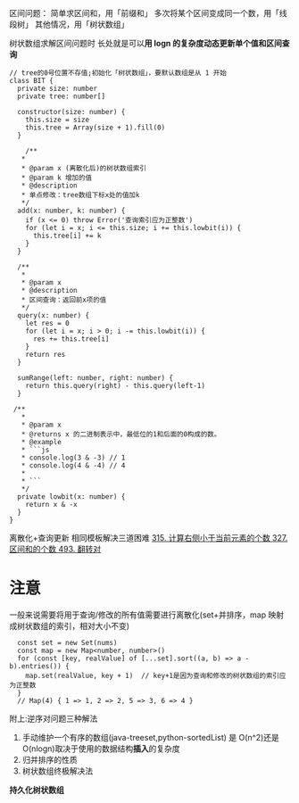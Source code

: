 区间问题：
简单求区间和，用「前缀和」
多次将某个区间变成同一个数，用「线段树」
其他情况，用「树状数组」

树状数组求解区间问题时
长处就是可以**用 logn 的复杂度动态更新单个值和区间查询**

````TS
// tree的0号位置不存值;初始化「树状数组」，要默认数组是从 1 开始
class BIT {
  private size: number
  private tree: number[]

  constructor(size: number) {
    this.size = size
    this.tree = Array(size + 1).fill(0)
  }

    /**
   *
   * @param x (离散化后)的树状数组索引
   * @param k 增加的值
   * @description
   * 单点修改：tree数组下标x处的值加k
   */
  add(x: number, k: number) {
    if (x <= 0) throw Error('查询索引应为正整数')
    for (let i = x; i <= this.size; i += this.lowbit(i)) {
      this.tree[i] += k
    }
  }

  /**
   *
   * @param x
   * @description
   * 区间查询：返回前x项的值
   */
  query(x: number) {
    let res = 0
    for (let i = x; i > 0; i -= this.lowbit(i)) {
      res += this.tree[i]
    }
    return res
  }

  sumRange(left: number, right: number) {
    return this.query(right) - this.query(left-1)
  }

 /**
   *
   * @param x
   * @returns x 的二进制表示中，最低位的1和后面的0构成的数。
   * @example
   * ```js
   * console.log(3 & -3) // 1
   * console.log(4 & -4) // 4
   *
   * ```
   */
  private lowbit(x: number) {
    return x & -x
  }
}
````

离散化+查询更新
相同模板解决三道困难
[315. 计算右侧小于当前元素的个数
](https://leetcode-cn.com/problems/count-of-smaller-numbers-after-self/solution/shu-zhuang-shu-zu-jie-fa-by-cao-mei-nai-b0zbw/)[327. 区间和的个数
](https://leetcode-cn.com/problems/count-of-range-sum/solution/jstsshu-zhuang-shu-zu-jie-fa-by-cao-mei-0icur/)[493. 翻转对
](https://leetcode-cn.com/problems/reverse-pairs/solution/jstsshu-zhuang-shu-zu-jie-fa-by-cao-mei-uowff/)

# 注意

一般来说需要将用于查询/修改的所有值需要进行离散化(set+并排序，map 映射成树状数组的索引，相对大小不变)

```JS
  const set = new Set(nums)
  const map = new Map<number, number>()
  for (const [key, realValue] of [...set].sort((a, b) => a - b).entries()) {
    map.set(realValue, key + 1)  // key+1是因为查询和修改的树状数组的索引应为正整数
  }
  // Map(4) { 1 => 1, 2 => 2, 5 => 3, 6 => 4 }
```

附上:逆序对问题三种解法

1. 手动维护一个有序的数组(java-treeset,python-sortedList) 是 O(n^2)还是 O(nlogn)取决于使用的数据结构**插入**的复杂度
2. 归并排序的性质
3. 树状数组终极解决法

**持久化树状数组**
